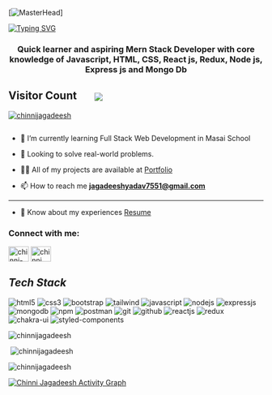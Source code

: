 [![MasterHead](https://www.wingstechsolutions.com/wp-content/uploads/2022/03/full-stack-development.gif)]

<a href="https://git.io/typing-svg"><img src="https://readme-typing-svg.herokuapp.com?font=Fira+Code&size=40&pause=1000&center=true&vCenter=true&width=935&height=100&lines=Hello👋,+I'm+chinni+jagadeesh..!;+Mern-Stack+Developer..." alt="Typing SVG" /></a>

<h3 align="center">Quick learner and aspiring Mern Stack Developer with core knowledge of Javascript, HTML, CSS, React js, Redux, Node js, Express js and Mongo Db</h3>

<h2 align="left">Visitor Count &nbsp &nbsp &nbsp <img align="center" src="https://profile-counter.glitch.me/chinnijagadeesh/count.svg"/></h2>

<p align="left"> <a href="https://github.com/ryo-ma/github-profile-trophy"><img src="https://github-profile-trophy.vercel.app/?username=chinnijagadeesh&layout=compact&theme=algolia" alt="chinnijagadeesh" /></a> </p>

<p align="left"> <a href="https://twitter.com/" target="blank"><img src="https://img.shields.io/twitter/follow/?logo=twitter&style=for-the-badge" alt="" /></a> </p>

- 🔭 I’m currently learning Full Stack Web Development in Masai School

- 👯 Looking to solve real-world problems.

- 👨‍💻 All of my projects are available at [Portfolio](https://chinnijagadeesh.github.io/)

- 📫 How to reach me **jagadeeshyadav7551@gmail.com**

<hr>

- 📄 Know about my experiences [Resume](https://drive.google.com/file/d/18_Ip5JXRI9VvIJC1iztoPpH9QKTYTITO/view?usp=sharing)

<h3 align="left">Connect with me:</h3>
<p align="left">
<a href="https://www.linkedin.com/in/chinni-jagadeesh-663090228/" target="blank"><img align="center" src="https://raw.githubusercontent.com/rahuldkjain/github-profile-readme-generator/master/src/images/icons/Social/linked-in-alt.svg" alt="chinni-jagadeesh-663090228" height="30" width="40" /></a>
<a href="https://twitter.com/chinnijagadees8" target="blank"><img align="center" src="https://raw.githubusercontent.com/rahuldkjain/github-profile-readme-generator/master/src/images/icons/Social/twitter.svg" alt="chinni jagadeesh" height="30" width="40" /></a>
</p>


<h2><i>Tech Stack</i></h2>
  <p>
    <img src="https://img.shields.io/badge/HTML5-E34F26?style=for-the-badge&logo=html5&logoColor=white" alt="html5" />
    <img src="https://img.shields.io/badge/CSS3-1572B6?style=for-the-badge&logo=css3&logoColor=white" alt="css3" />
    <img src="https://img.shields.io/badge/Bootstrap-563D7C?style=for-the-badge&logo=bootstrap&logoColor=white"
      alt="bootstrap" />
    <img src="https://img.shields.io/badge/Tailwind_CSS-38B2AC?style=for-the-badge&logo=tailwind-css&logoColor=white"
      alt="tailwind" />
    <img src="https://img.shields.io/badge/JavaScript-323330?style=for-the-badge&logo=javascript&logoColor=F7DF1E"
      alt="javascript" />
    <img src="https://img.shields.io/badge/Node.js-339933?style=for-the-badge&logo=nodedotjs&logoColor=white"
      alt="nodejs" />
    <img src="https://img.shields.io/badge/Express.js-000000?style=for-the-badge&logo=express&logoColor=white"
      alt="expressjs" />
    <img src="https://img.shields.io/badge/MongoDB-4EA94B?style=for-the-badge&logo=mongodb&logoColor=white"
      alt="mongodb" />
    <img src="https://img.shields.io/badge/npm-CB3837?style=for-the-badge&logo=npm&logoColor=white" alt="npm" />
    <img src="https://img.shields.io/badge/Postman-FF6C37?style=for-the-badge&logo=Postman&logoColor=white"
      alt="postman" />
    <img src="https://img.shields.io/badge/Git-f44d27?style=for-the-badge&logo=git&logoColor=white" alt="git" />
    <img src="https://img.shields.io/badge/GitHub-100000?style=for-the-badge&logo=github&logoColor=white"
      alt="github" />
    <img src="https://img.shields.io/badge/React-20232A?style=for-the-badge&logo=react&logoColor=61DAFB"
      alt="reactjs" />
    <img src="https://img.shields.io/badge/Redux-593D88?style=for-the-badge&logo=redux&logoColor=white" alt="redux" />
    <img src="https://img.shields.io/badge/Chakra%20UI-3bc7bd?style=for-the-badge&logo=chakraui&logoColor=white"
      alt="chakra-ui" />
    <img
      src="https://img.shields.io/badge/styled--components-DB7093?style=for-the-badge&logo=styled-components&logoColor=white"
      alt="styled-components" />
  </p>


<p><img src="https://github-readme-stats.vercel.app/api/top-langs?username=chinnijagadeesh&show_icons=true&locale=en&theme=dark" alt="chinnijagadeesh" /></p>

<p>&nbsp;<img src="https://github-readme-stats.vercel.app/api?username=chinnijagadeesh&show_icons=true&locale=en&theme=dark" alt="chinnijagadeesh" /></p>

<p><img src="https://github-readme-streak-stats.herokuapp.com/?user=chinnijagadeesh&theme=dark" alt="chinnijagadeesh" /></p>

<a href="https://github.com/chinnijagadeesh"><img alt="Chinni Jagadeesh Activity Graph" src="https://activity-graph.herokuapp.com/graph?username=chinnijagadeesh&custom_title=Shiv%27s%20Contribution%20Graph&theme=react-dark" /></a>


<!--
**chinnijagadeesh/chinnijagadeesh** is a ✨ _special_ ✨ repository because its `README.md` (this file) appears on your GitHub profile.

Here are some ideas to get you started:

- 🔭 I’m currently working on ...
- 🌱 I’m currently learning ...
- 👯 I’m looking to collaborate on ...
- 🤔 I’m looking for help with ...
- 💬 Ask me about ...
- 📫 How to reach me: ...
- 😄 Pronouns: ...
- ⚡ Fun fact: ...
-->
